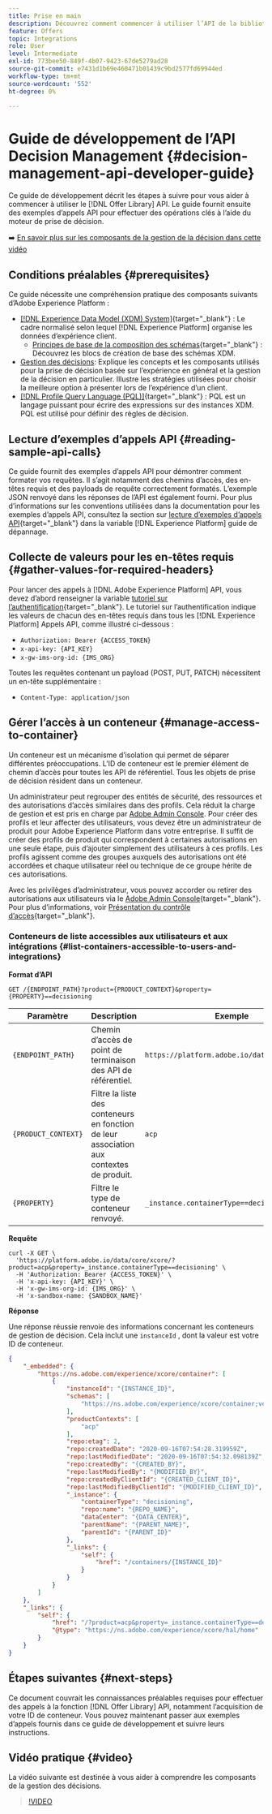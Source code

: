 ```yaml
---
title: Prise en main
description: Découvrez comment commencer à utiliser l’API de la bibliothèque des offres pour effectuer des opérations clés à l’aide du moteur de prise de décision.
feature: Offers
topic: Integrations
role: User
level: Intermediate
exl-id: 773bee50-849f-4b07-9423-67de5279ad28
source-git-commit: e7431d1b69e460471b01439c9bd2577fd69944ed
workflow-type: tm+mt
source-wordcount: '552'
ht-degree: 0%

---
```


# Guide de développement de l’API Decision Management {#decision-management-api-developer-guide}

Ce guide de développement décrit les étapes à suivre pour vous aider à commencer à utiliser le [!DNL Offer Library] API. Le guide fournit ensuite des exemples d’appels API pour effectuer des opérations clés à l’aide du moteur de prise de décision.

➡️ [En savoir plus sur les composants de la gestion de la décision dans cette vidéo](#video)

## Conditions préalables {#prerequisites}

Ce guide nécessite une compréhension pratique des composants suivants d’Adobe Experience Platform :

* [[!DNL Experience Data Model (XDM) System]](https://experienceleague.adobe.com/docs/experience-platform/xdm/home.html){target=&quot;_blank&quot;} : Le cadre normalisé selon lequel [!DNL Experience Platform] organise les données d’expérience client.
   * [Principes de base de la composition des schémas](https://experienceleague.adobe.com/docs/experience-platform/xdm/schema/composition.html){target=&quot;_blank&quot;} : Découvrez les blocs de création de base des schémas XDM.
* [Gestion des décisions](../../../using/offers/get-started/starting-offer-decisioning.md): Explique les concepts et les composants utilisés pour la prise de décision basée sur l’expérience en général et la gestion de la décision en particulier. Illustre les stratégies utilisées pour choisir la meilleure option à présenter lors de l’expérience d’un client.
* [[!DNL Profile Query Language (PQL)]](https://experienceleague.adobe.com/docs/experience-platform/segmentation/pql/overview.html){target=&quot;_blank&quot;} : PQL est un langage puissant pour écrire des expressions sur des instances XDM. PQL est utilisé pour définir des règles de décision.

## Lecture d’exemples d’appels API {#reading-sample-api-calls}

Ce guide fournit des exemples d’appels API pour démontrer comment formater vos requêtes. Il s’agit notamment des chemins d’accès, des en-têtes requis et des payloads de requête correctement formatés. L’exemple JSON renvoyé dans les réponses de l’API est également fourni. Pour plus d’informations sur les conventions utilisées dans la documentation pour les exemples d’appels API, consultez la section sur [lecture d’exemples d’appels API](https://experienceleague.adobe.com/docs/experience-platform/landing/troubleshooting.html#how-do-i-format-an-api-request){target=&quot;_blank&quot;} dans la variable [!DNL Experience Platform] guide de dépannage.

## Collecte de valeurs pour les en-têtes requis {#gather-values-for-required-headers}

Pour lancer des appels à [!DNL Adobe Experience Platform] API, vous devez d’abord renseigner la variable [tutoriel sur l’authentification](https://experienceleague.adobe.com/docs/experience-platform/landing/platform-apis/api-authentication.html){target=&quot;_blank&quot;}. Le tutoriel sur l’authentification indique les valeurs de chacun des en-têtes requis dans tous les [!DNL Experience Platform] Appels API, comme illustré ci-dessous :

* `Authorization: Bearer {ACCESS_TOKEN}`
* `x-api-key: {API_KEY}`
* `x-gw-ims-org-id: {IMS_ORG}`

Toutes les requêtes contenant un payload (POST, PUT, PATCH) nécessitent un en-tête supplémentaire :

* `Content-Type: application/json`

## Gérer l’accès à un conteneur {#manage-access-to-container}

Un conteneur est un mécanisme d’isolation qui permet de séparer différentes préoccupations. L’ID de conteneur est le premier élément de chemin d’accès pour toutes les API de référentiel. Tous les objets de prise de décision résident dans un conteneur.

Un administrateur peut regrouper des entités de sécurité, des ressources et des autorisations d’accès similaires dans des profils. Cela réduit la charge de gestion et est pris en charge par [Adobe Admin Console](https://adminconsole.adobe.com/). Pour créer des profils et leur affecter des utilisateurs, vous devez être un administrateur de produit pour Adobe Experience Platform dans votre entreprise. Il suffit de créer des profils de produit qui correspondent à certaines autorisations en une seule étape, puis d’ajouter simplement des utilisateurs à ces profils. Les profils agissent comme des groupes auxquels des autorisations ont été accordées et chaque utilisateur réel ou technique de ce groupe hérite de ces autorisations.

Avec les privilèges d’administrateur, vous pouvez accorder ou retirer des autorisations aux utilisateurs via le [Adobe Admin Console](https://adminconsole.adobe.com/){target=&quot;_blank&quot;}. Pour plus d’informations, voir [Présentation du contrôle d’accès](https://experienceleague.adobe.com/docs/experience-platform/access-control/home.html){target=&quot;_blank&quot;}.

### Conteneurs de liste accessibles aux utilisateurs et aux intégrations {#list-containers-accessible-to-users-and-integrations}

**Format d’API**

```http
GET /{ENDPOINT_PATH}?product={PRODUCT_CONTEXT}&property={PROPERTY}==decisioning
```

| Paramètre | Description | Exemple |
| --------- | ----------- | ------- |
| `{ENDPOINT_PATH}` | Chemin d’accès de point de terminaison des API de référentiel. | `https://platform.adobe.io/data/core/xcore/` |
| `{PRODUCT_CONTEXT}` | Filtre la liste des conteneurs en fonction de leur association aux contextes de produit. | `acp` |
| `{PROPERTY}` | Filtre le type de conteneur renvoyé. | `_instance.containerType==decisioning` |

**Requête**

```shell
curl -X GET \
  'https://platform.adobe.io/data/core/xcore/?product=acp&property=_instance.containerType==decisioning' \
  -H 'Authorization: Bearer {ACCESS_TOKEN}' \
  -H 'x-api-key: {API_KEY}' \
  -H 'x-gw-ims-org-id: {IMS_ORG}' \
  -H 'x-sandbox-name: {SANDBOX_NAME}'
```

**Réponse**

Une réponse réussie renvoie des informations concernant les conteneurs de gestion de décision. Cela inclut une `instanceId` , dont la valeur est votre ID de conteneur.

```json
{
    "_embedded": {
        "https://ns.adobe.com/experience/xcore/container": [
            {
                "instanceId": "{INSTANCE_ID}",
                "schemas": [
                    "https://ns.adobe.com/experience/xcore/container;version=0.5"
                ],
                "productContexts": [
                    "acp"
                ],
                "repo:etag": 2,
                "repo:createdDate": "2020-09-16T07:54:28.319959Z",
                "repo:lastModifiedDate": "2020-09-16T07:54:32.098139Z",
                "repo:createdBy": "{CREATED_BY}",
                "repo:lastModifiedBy": "{MODIFIED_BY}",
                "repo:createdByClientId": "{CREATED_CLIENT_ID}",
                "repo:lastModifiedByClientId": "{MODIFIED_CLIENT_ID}",
                "_instance": {
                    "containerType": "decisioning",
                    "repo:name": "{REPO_NAME}",
                    "dataCenter": "{DATA_CENTER}",
                    "parentName": "{PARENT_NAME}",
                    "parentId": "{PARENT_ID}"
                },
                "_links": {
                    "self": {
                        "href": "/containers/{INSTANCE_ID}"
                    }
                }
            }
        ]
    },
    "_links": {
        "self": {
            "href": "/?product=acp&property=_instance.containerType==decisioning",
            "@type": "https://ns.adobe.com/experience/xcore/hal/home"
        }
    }
}
```

## Étapes suivantes {#next-steps}

Ce document couvrait les connaissances préalables requises pour effectuer des appels à la fonction [!DNL Offer Library] API, notamment l’acquisition de votre ID de conteneur. Vous pouvez maintenant passer aux exemples d’appels fournis dans ce guide de développement et suivre leurs instructions.
<!--
>[!NOTE]
>
> The In-app messaging channel in Adobe Journey Optimizer uses decision management objects. If your organization uses the in-app messaging channel, then API list requests for objects will include objects created by the in-app messaging service and can be ignored for decision management use cases. Objects created for in-app messages will have `createdBy = “Mobile_Sheliak”`.
-->

## Vidéo pratique {#video}

La vidéo suivante est destinée à vous aider à comprendre les composants de la gestion des décisions.

>[!VIDEO](https://video.tv.adobe.com/v/329919?quality=12)

